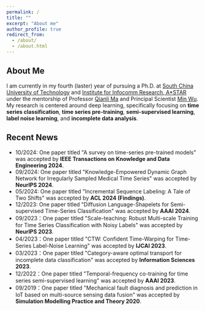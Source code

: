 ```yaml
---
permalink: /
title: ""
excerpt: "About me"
author_profile: true
redirect_from: 
  - /about/
  - /about.html
---
```


## About Me
I am currently in my fourth (laster) year of pursuing a Ph.D. at [South China University of Technology](https://www.scut.edu.cn/en/) and [Institute for Infocomm Research, A*STAR](https://www.a-star.edu.sg/i2r) under the mentorship of Professor [Qianli Ma](http://www2.scut.edu.cn/qianlima/) and Principal Scientist [Min Wu](https://sites.google.com/site/wumincf/). My research is centered around deep learning, specifically focusing on **time series classification**, **time series pre-training**, **semi-supervised learning**,  **label noise learning**, and **incomplete data analysis**.

## Recent News
* 10/2024: One paper titled "A survey on time-series pre-trained models" was accepted by __IEEE Transactions on Knowledge and Data Engineering 2024__.
* 09/2024: One paper titled "Knowledge-Empowered Dynamic Graph Network for Irregularly Sampled Medical Time Series" was accepted by __NeurIPS 2024__.
* 05/2024: One paper titled "Incremental Sequence Labeling: A Tale of Two Shifts" was accepted by __ACL 2024 (Findings)__.
* 12/2023: One paper titled "Diffusion Language-Shapelets for Semi-supervised Time-Series Classification" was accepted by __AAAI 2024__.
* 09/2023：One paper titled "Scale-teaching: Robust Multi-scale Training for Time Series Classification with Noisy Labels" was accepted by __NeurIPS 2023__.
* 04/2023：One paper titled "CTW: Confident Time-Warping for Time-Series Label-Noise Learning" was accepted by __IJCAI 2023__.
* 03/2023：One paper titled "Category-aware optimal transport for incomplete data classification" was accepted by __Information Sciences 2023__.
* 12/2022：One paper titled "Temporal-frequency co-training for time series semi-supervised learning" was accepted by __AAAI 2023__.
* 09/2019：One paper titled "Mechanical fault diagnosis and prediction in IoT based on multi-source sensing data fusion" was accepted by __Simulation Modelling Practice and Theory 2020__.

